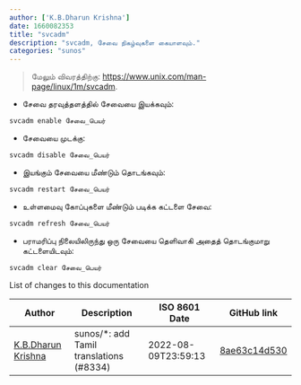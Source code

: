 ```yaml
---
author: ['K.B.Dharun Krishna']
date: 1660082353
title: "svcadm"
description: "svcadm, சேவை நிகழ்வுகளை கையாளவும்."
categories: "sunos"
---
```

> மேலும் விவரத்திற்கு: <https://www.unix.com/man-page/linux/1m/svcadm>.

- சேவை தரவுத்தளத்தில் சேவையை இயக்கவும்:

```bash
svcadm enable சேவை_பெயர்
```

- சேவையை முடக்கு:

```bash
svcadm disable சேவை_பெயர்
```

- இயங்கும் சேவையை மீண்டும் தொடங்கவும்:

```bash
svcadm restart சேவை_பெயர்
```

- உள்ளமைவு கோப்புகளை மீண்டும் படிக்க கட்டளை சேவை:

```bash
svcadm refresh சேவை_பெயர்
```

- பராமரிப்பு நிலையிலிருந்து ஒரு சேவையை தெளிவாகி அதைத் தொடங்குமாறு கட்டளையிடவும்:

```bash
svcadm clear சேவை_பெயர்
```
List of changes to this documentation


Author | Description | ISO 8601 Date | GitHub link
------|-----|-----|-----
[K.B.Dharun Krishna](mailto:kbdharunkrishna@gmail.com) | sunos/*: add Tamil translations (#8334) | 2022-08-09T23:59:13 | [8ae63c14d530](https://github.com/tldr-pages/tldr/commit/8ae63c14d5309ccfadecdede83eb544eae907175)

